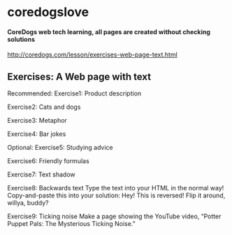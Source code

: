 # coredogslove 

#### CoreDogs web tech learning, all pages are created without checking solutions
http://coredogs.com/lesson/exercises-web-page-text.html

## Exercises: A Web page with text

Recommended:
Exercise1: Product description

Exercise2: Cats and dogs

Exercise3: Metaphor

Exercise4: Bar jokes

Optional:
Exercise5: Studying advice

Exercise6: Friendly formulas

Exercise7: Text shadow

Exercise8: Backwards text
Type the text into your HTML in the normal way! Copy-and-paste this into your solution:
Hey!
This is reversed!
Flip it around, willya, buddy?

Exercise9: Ticking noise
Make a page showing the YouTube video, “Potter Puppet Pals: The Mysterious Ticking Noise.” 
